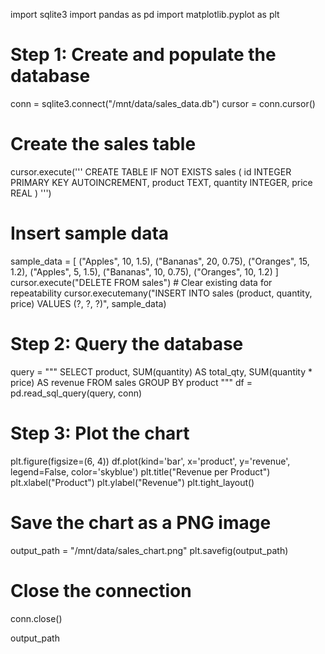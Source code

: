import sqlite3
import pandas as pd
import matplotlib.pyplot as plt

# Step 1: Create and populate the database
conn = sqlite3.connect("/mnt/data/sales_data.db")
cursor = conn.cursor()

# Create the sales table
cursor.execute('''
    CREATE TABLE IF NOT EXISTS sales (
        id INTEGER PRIMARY KEY AUTOINCREMENT,
        product TEXT,
        quantity INTEGER,
        price REAL
    )
''')

# Insert sample data
sample_data = [
    ("Apples", 10, 1.5),
    ("Bananas", 20, 0.75),
    ("Oranges", 15, 1.2),
    ("Apples", 5, 1.5),
    ("Bananas", 10, 0.75),
    ("Oranges", 10, 1.2)
]
cursor.execute("DELETE FROM sales")  # Clear existing data for repeatability
cursor.executemany("INSERT INTO sales (product, quantity, price) VALUES (?, ?, ?)", sample_data)

# Step 2: Query the database
query = """
SELECT product, 
       SUM(quantity) AS total_qty, 
       SUM(quantity * price) AS revenue 
FROM sales 
GROUP BY product
"""
df = pd.read_sql_query(query, conn)

# Step 3: Plot the chart
plt.figure(figsize=(6, 4))
df.plot(kind='bar', x='product', y='revenue', legend=False, color='skyblue')
plt.title("Revenue per Product")
plt.xlabel("Product")
plt.ylabel("Revenue")
plt.tight_layout()

# Save the chart as a PNG image
output_path = "/mnt/data/sales_chart.png"
plt.savefig(output_path)

# Close the connection
conn.close()

output_path
